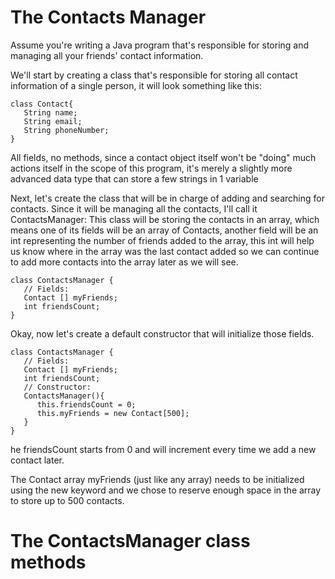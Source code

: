 # The Contacts Manager
Assume you're writing a Java program that's responsible for storing and managing all your friends' contact information.

We'll start by creating a class that's responsible for storing all contact information of a single person, it will look something like this:

```
class Contact{
   String name;
   String email;
   String phoneNumber;
}
```

All fields, no methods, since a contact object itself won't be "doing" much actions itself in the scope of this program, it's merely a slightly 
more advanced data type that can store a few strings in 1 variable

Next, let's create the class that will be in charge of adding and searching for contacts. Since it will be managing all the contacts, I'll call it ContactsManager:
This class will be storing the contacts in an array, which means one of its fields will be an array of Contacts, another field will be an int representing the number 
of friends added to the array, this int will help us know where in the array was the last contact added so we can continue to add more contacts into the array later 
as we will see.

```
class ContactsManager {
   // Fields:
   Contact [] myFriends;
   int friendsCount;
}
```

Okay, now let's create a default constructor that will initialize those fields.

```
class ContactsManager {
   // Fields:
   Contact [] myFriends;
   int friendsCount;
   // Constructor:
   ContactsManager(){
      this.friendsCount = 0;
      this.myFriends = new Contact[500];
   }
}
```
he friendsCount starts from 0 and will increment every time we add a new contact later.

The Contact array myFriends (just like any array) needs to be initialized using the new keyword and we chose to reserve enough space in the array to store up 
to 500 contacts.

# The ContactsManager class methods
